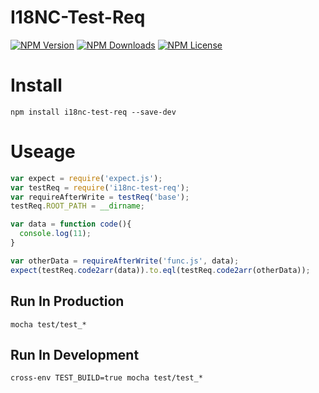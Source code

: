 I18NC-Test-Req
==================

[![NPM Version][npm-image]][npm-url]
[![NPM Downloads][downloads-image]][npm-url]
[![NPM License][license-image]][npm-url]


# Install

```
npm install i18nc-test-req --save-dev
```

# Useage

```javascript
var expect = require('expect.js');
var testReq = require('i18nc-test-req');
var requireAfterWrite = testReq('base');
testReq.ROOT_PATH = __dirname;

var data = function code(){
  console.log(11);
}

var otherData = requireAfterWrite('func.js', data);
expect(testReq.code2arr(data)).to.eql(testReq.code2arr(otherData));
```

## Run In Production

```
mocha test/test_*
```

## Run In Development

```
cross-env TEST_BUILD=true mocha test/test_*
```

[npm-image]: https://img.shields.io/npm/v/i18nc-test-req.svg
[downloads-image]: https://img.shields.io/npm/dm/i18nc-test-req.svg
[npm-url]: https://www.npmjs.org/package/i18nc-test-req
[license-image]: https://img.shields.io/npm/l/i18nc-test-req.svg
